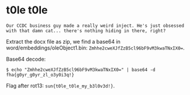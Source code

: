 # t0le t0le

```
Our CCDC business guy made a really weird inject. He's just obsessed with that damn cat... there's nothing hiding in there, right?
```

Extract the docx file as zip, we find a base64 in word/embeddings/oleObject1.bin: `Zmhhe2cweXJfZzB5cl96bF9vM3kwaTNxIX0=`.

Base64 decode:

```shell
$ echo "Zmhhe2cweXJfZzB5cl96bF9vM3kwaTNxIX0=" | base64 -d
fha{g0yr_g0yr_zl_o3y0i3q!}
```

Flag after rot13: `sun{t0le_t0le_my_b3l0v3d!}`.
